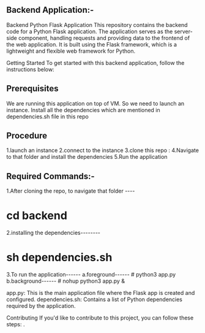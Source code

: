 Backend Application:-
---------------------
Backend Python Flask Application
This repository contains the backend code for a Python Flask application. The application serves as the server-side component, handling requests and providing data to the frontend of the web application. It is built using the Flask framework, which is a lightweight and flexible web framework for Python.

Getting Started
To get started with this backend application, follow the instructions below:

Prerequisites
---------------
We are running this application on top of VM. So we need to launch an instance.
Install all the dependencies which are mentioned in dependencies.sh file in this repo

Procedure
---------------
1.launch an instance
2.connect to the instance 
3.clone this repo : 
4.Navigate to that folder and install the dependencies
5.Run the application

Required Commands:-
-------------------
1.After cloning the repo, to navigate that folder ---- 
# cd backend
2.installing the dependencies--------
# sh dependencies.sh
3.To run the application------
    a.foreground------
    # python3 app.py
    b.background------
    # nohup python3 app.py &

app.py: This is the main application file where the Flask app is created and configured.
dependencies.sh: Contains a list of Python dependencies required by the application.


Contributing
If you'd like to contribute to this project, you can follow these steps:
.